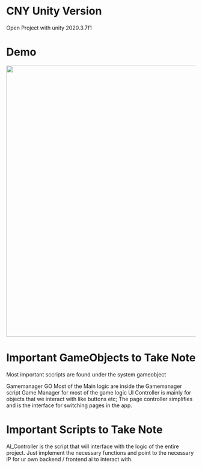 # CNY Unity Version

Open Project with unity 2020.3.7f1

# Demo

<p align="center">
    <img src="demo.gif" height="720">
</p>

# Important GameObjects to Take Note
Most important sccripts are found under the system gameobject

Gamemanager GO
Most of the Main logic are inside the Gamemanager script
Game Manager for most of the game logic 
UI Controller is mainly for objects that we interact with like buttons etc;
The page controller simplifies and is the interface for switching pages in the app.

# Important Scripts to Take Note
AI_Controller is the script that will interface with the  logic of the entire project.
Just implement the necessary functions and point to the necessary IP for ur own backend / frontend ai to interact with.

